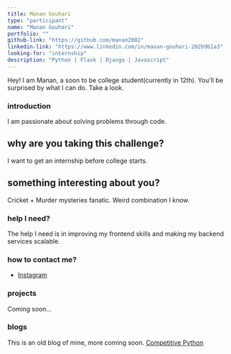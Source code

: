 ```yaml
---
title: Manan Gouhari
type: "participant"
name: "Manan Gouhari"
portfolio: ""
github-link: "https://github.com/manan2002"
linkedin-link: "https://www.linkedin.com/in/manan-gouhari-202b9b1a3"
looking-for: "internship"
description: "Python | Flask | Django | Javascript"
---
```


Hey! I am Manan, a soon to be college student(currently in 12th). You'll be surprised by what I can do. Take a look.

### introduction

I am passionate about solving problems through code.

## why are you taking this challenge?

I want to get an internship before college starts.

## something interesting about you?

Cricket + Murder mysteries fanatic. Weird combination I know.

### help I need?

The help I need is in improving my frontend skills and making my backend services scalable.

### how to contact me?

- [Instagram](https://instagram.com/manan.code)


### projects

Coming soon...



### blogs

This is an old blog of mine, more coming soon.
[Competitive Python](https://competitivepython.blogspot.com)


